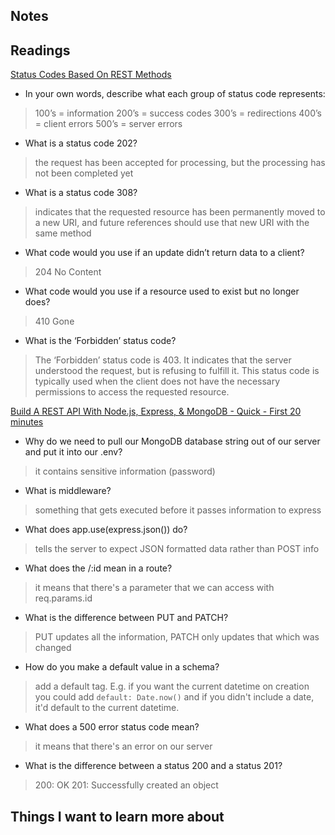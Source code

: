 ## Notes

## Readings

[Status Codes Based On REST Methods](https://www.moesif.com/blog/technical/api-design/Which-HTTP-Status-Code-To-Use-For-Every-CRUD-App/)

- In your own words, describe what each group of status code represents:
> 100’s = information
> 200’s = success codes
> 300’s = redirections
> 400’s = client errors
> 500’s = server errors
- What is a status code 202?
> the request has been accepted for processing, but the processing has not been completed yet
- What is a status code 308?
> indicates that the requested resource has been permanently moved to a new URI, and future references should use that new URI with the same method
- What code would you use if an update didn’t return data to a client?
> 204 No Content
- What code would you use if a resource used to exist but no longer does?
> 410 Gone
- What is the ‘Forbidden’ status code?
> The ‘Forbidden’ status code is 403. It indicates that the server understood the request, but is refusing to fulfill it. This status code is typically used when the client does not have the necessary permissions to access the requested resource.

[Build A REST API With Node.js, Express, & MongoDB - Quick - First 20 minutes](https://www.youtube.com/watch?v=fgTGADljAeg&t=1s)

- Why do we need to pull our MongoDB database string out of our server and put it into our .env?
> it contains sensitive information (password)
- What is middleware?
> something that gets executed before it passes information to express
- What does app.use(express.json()) do?
> tells the server to expect JSON formatted data rather than POST info
- What does the /:id mean in a route?
> it means that there's a parameter that we can access with req.params.id
- What is the difference between PUT and PATCH?
> PUT updates all the information, PATCH only updates that which was changed
- How do you make a default value in a schema?
> add a default tag. E.g. if you want the current datetime on creation you could add `default: Date.now()` and if you didn't include a date, it'd default to the current datetime.
- What does a 500 error status code mean?
> it means that there's an error on our server
- What is the difference between a status 200 and a status 201?
> 200: OK
> 201: Successfully created an object


## Things I want to learn more about
